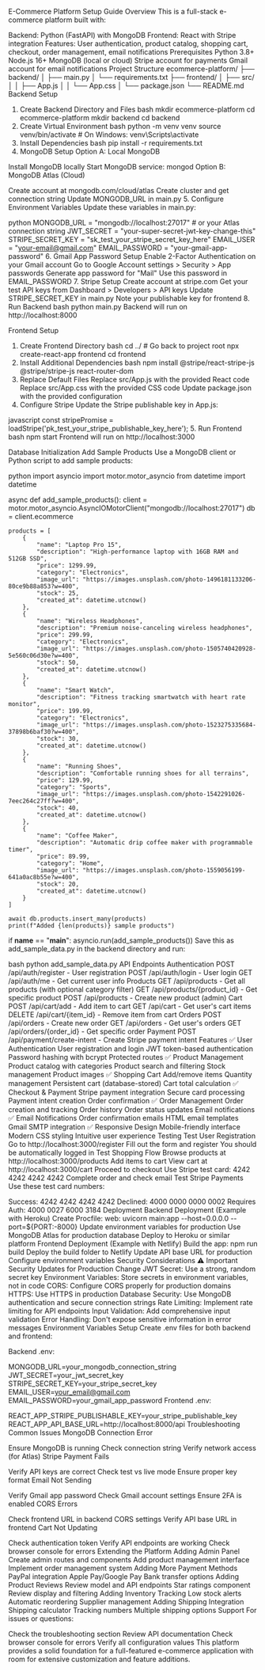 E-Commerce Platform Setup Guide
Overview
This is a full-stack e-commerce platform built with:

Backend: Python (FastAPI) with MongoDB
Frontend: React with Stripe integration
Features: User authentication, product catalog, shopping cart, checkout, order management, email notifications
Prerequisites
Python 3.8+
Node.js 16+
MongoDB (local or cloud)
Stripe account for payments
Gmail account for email notifications
Project Structure
ecommerce-platform/
├── backend/
│   ├── main.py
│   └── requirements.txt
├── frontend/
│   ├── src/
│   │   ├── App.js
│   │   └── App.css
│   └── package.json
└── README.md
Backend Setup
1. Create Backend Directory and Files
bash
mkdir ecommerce-platform
cd ecommerce-platform
mkdir backend
cd backend
2. Create Virtual Environment
bash
python -m venv venv
source venv/bin/activate  # On Windows: venv\Scripts\activate
3. Install Dependencies
bash
pip install -r requirements.txt
4. MongoDB Setup
Option A: Local MongoDB

Install MongoDB locally
Start MongoDB service: mongod
Option B: MongoDB Atlas (Cloud)

Create account at mongodb.com/cloud/atlas
Create cluster and get connection string
Update MONGODB_URL in main.py
5. Configure Environment Variables
Update these variables in main.py:

python
MONGODB_URL = "mongodb://localhost:27017"  # or your Atlas connection string
JWT_SECRET = "your-super-secret-jwt-key-change-this"
STRIPE_SECRET_KEY = "sk_test_your_stripe_secret_key_here"
EMAIL_USER = "your-email@gmail.com"
EMAIL_PASSWORD = "your-gmail-app-password"
6. Gmail App Password Setup
Enable 2-Factor Authentication on your Gmail account
Go to Google Account settings > Security > App passwords
Generate app password for "Mail"
Use this password in EMAIL_PASSWORD
7. Stripe Setup
Create account at stripe.com
Get your test API keys from Dashboard > Developers > API keys
Update STRIPE_SECRET_KEY in main.py
Note your publishable key for frontend
8. Run Backend
bash
python main.py
Backend will run on http://localhost:8000

Frontend Setup
1. Create Frontend Directory
bash
cd ../  # Go back to project root
npx create-react-app frontend
cd frontend
2. Install Additional Dependencies
bash
npm install @stripe/react-stripe-js @stripe/stripe-js react-router-dom
3. Replace Default Files
Replace src/App.js with the provided React code
Replace src/App.css with the provided CSS code
Update package.json with the provided configuration
4. Configure Stripe
Update the Stripe publishable key in App.js:

javascript
const stripePromise = loadStripe('pk_test_your_stripe_publishable_key_here');
5. Run Frontend
bash
npm start
Frontend will run on http://localhost:3000

Database Initialization
Add Sample Products
Use a MongoDB client or Python script to add sample products:

python
import asyncio
import motor.motor_asyncio
from datetime import datetime

async def add_sample_products():
    client = motor.motor_asyncio.AsyncIOMotorClient("mongodb://localhost:27017")
    db = client.ecommerce
    
    products = [
        {
            "name": "Laptop Pro 15",
            "description": "High-performance laptop with 16GB RAM and 512GB SSD",
            "price": 1299.99,
            "category": "Electronics",
            "image_url": "https://images.unsplash.com/photo-1496181133206-80ce9b88a853?w=400",
            "stock": 25,
            "created_at": datetime.utcnow()
        },
        {
            "name": "Wireless Headphones",
            "description": "Premium noise-canceling wireless headphones",
            "price": 299.99,
            "category": "Electronics",
            "image_url": "https://images.unsplash.com/photo-1505740420928-5e560c06d30e?w=400",
            "stock": 50,
            "created_at": datetime.utcnow()
        },
        {
            "name": "Smart Watch",
            "description": "Fitness tracking smartwatch with heart rate monitor",
            "price": 199.99,
            "category": "Electronics",
            "image_url": "https://images.unsplash.com/photo-1523275335684-37898b6baf30?w=400",
            "stock": 30,
            "created_at": datetime.utcnow()
        },
        {
            "name": "Running Shoes",
            "description": "Comfortable running shoes for all terrains",
            "price": 129.99,
            "category": "Sports",
            "image_url": "https://images.unsplash.com/photo-1542291026-7eec264c27ff?w=400",
            "stock": 40,
            "created_at": datetime.utcnow()
        },
        {
            "name": "Coffee Maker",
            "description": "Automatic drip coffee maker with programmable timer",
            "price": 89.99,
            "category": "Home",
            "image_url": "https://images.unsplash.com/photo-1559056199-641a0ac8b55e?w=400",
            "stock": 20,
            "created_at": datetime.utcnow()
        }
    ]
    
    await db.products.insert_many(products)
    print(f"Added {len(products)} sample products")

if __name__ == "__main__":
    asyncio.run(add_sample_products())
Save this as add_sample_data.py in the backend directory and run:

bash
python add_sample_data.py
API Endpoints
Authentication
POST /api/auth/register - User registration
POST /api/auth/login - User login
GET /api/auth/me - Get current user info
Products
GET /api/products - Get all products (with optional category filter)
GET /api/products/{product_id} - Get specific product
POST /api/products - Create new product (admin)
Cart
POST /api/cart/add - Add item to cart
GET /api/cart - Get user's cart items
DELETE /api/cart/{item_id} - Remove item from cart
Orders
POST /api/orders - Create new order
GET /api/orders - Get user's orders
GET /api/orders/{order_id} - Get specific order
Payment
POST /api/payment/create-intent - Create Stripe payment intent
Features
✅ User Authentication
User registration and login
JWT token-based authentication
Password hashing with bcrypt
Protected routes
✅ Product Management
Product catalog with categories
Product search and filtering
Stock management
Product images
✅ Shopping Cart
Add/remove items
Quantity management
Persistent cart (database-stored)
Cart total calculation
✅ Checkout & Payment
Stripe payment integration
Secure card processing
Payment intent creation
Order confirmation
✅ Order Management
Order creation and tracking
Order history
Order status updates
Email notifications
✅ Email Notifications
Order confirmation emails
HTML email templates
Gmail SMTP integration
✅ Responsive Design
Mobile-friendly interface
Modern CSS styling
Intuitive user experience
Testing
Test User Registration
Go to http://localhost:3000/register
Fill out the form and register
You should be automatically logged in
Test Shopping Flow
Browse products at http://localhost:3000/products
Add items to cart
View cart at http://localhost:3000/cart
Proceed to checkout
Use Stripe test card: 4242 4242 4242 4242
Complete order and check email
Test Stripe Payments
Use these test card numbers:

Success: 4242 4242 4242 4242
Declined: 4000 0000 0000 0002
Requires Auth: 4000 0027 6000 3184
Deployment
Backend Deployment (Example with Heroku)
Create Procfile:
web: uvicorn main:app --host=0.0.0.0 --port=${PORT:-8000}
Update environment variables for production
Use MongoDB Atlas for production database
Deploy to Heroku or similar platform
Frontend Deployment (Example with Netlify)
Build the app: npm run build
Deploy the build folder to Netlify
Update API base URL for production
Configure environment variables
Security Considerations
⚠️ Important Security Updates for Production
Change JWT Secret: Use a strong, random secret key
Environment Variables: Store secrets in environment variables, not in code
CORS: Configure CORS properly for production domains
HTTPS: Use HTTPS in production
Database Security: Use MongoDB authentication and secure connection strings
Rate Limiting: Implement rate limiting for API endpoints
Input Validation: Add comprehensive input validation
Error Handling: Don't expose sensitive information in error messages
Environment Variables Setup
Create .env files for both backend and frontend:

Backend .env:

MONGODB_URL=your_mongodb_connection_string
JWT_SECRET=your_jwt_secret_key
STRIPE_SECRET_KEY=your_stripe_secret_key
EMAIL_USER=your_email@gmail.com
EMAIL_PASSWORD=your_gmail_app_password
Frontend .env:

REACT_APP_STRIPE_PUBLISHABLE_KEY=your_stripe_publishable_key
REACT_APP_API_BASE_URL=http://localhost:8000/api
Troubleshooting
Common Issues
MongoDB Connection Error

Ensure MongoDB is running
Check connection string
Verify network access (for Atlas)
Stripe Payment Fails

Verify API keys are correct
Check test vs live mode
Ensure proper key format
Email Not Sending

Verify Gmail app password
Check Gmail account settings
Ensure 2FA is enabled
CORS Errors

Check frontend URL in backend CORS settings
Verify API base URL in frontend
Cart Not Updating

Check authentication token
Verify API endpoints are working
Check browser console for errors
Extending the Platform
Adding Admin Panel
Create admin routes and components
Add product management interface
Implement order management system
Adding More Payment Methods
PayPal integration
Apple Pay/Google Pay
Bank transfer options
Adding Product Reviews
Review model and API endpoints
Star ratings component
Review display and filtering
Adding Inventory Tracking
Low stock alerts
Automatic reordering
Supplier management
Adding Shipping Integration
Shipping calculator
Tracking numbers
Multiple shipping options
Support
For issues or questions:

Check the troubleshooting section
Review API documentation
Check browser console for errors
Verify all configuration values
This platform provides a solid foundation for a full-featured e-commerce application with room for extensive customization and feature additions.

